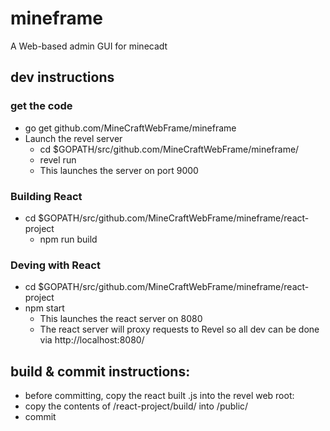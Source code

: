 # mineframe
A Web-based admin GUI for minecadt
## dev instructions
### get the code
* go get github.com/MineCraftWebFrame/mineframe
* Launch the revel server
  * cd $GOPATH/src/github.com/MineCraftWebFrame/mineframe/
  * revel run
  * This launches the server on port 9000
### Building React
* cd $GOPATH/src/github.com/MineCraftWebFrame/mineframe/react-project
  * npm run build

### Deving with React
* cd $GOPATH/src/github.com/MineCraftWebFrame/mineframe/react-project
* npm start
  * This launches the react server on 8080
  * The react server will proxy requests to Revel so all dev can be done via http://localhost:8080/
## build & commit instructions:
* before committing, copy the react built .js into the revel web root:
* copy the contents of /react-project/build/ into /public/
* commit
